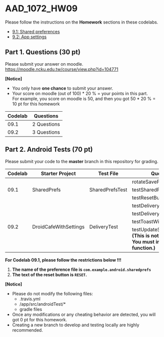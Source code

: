 # AAD_1072_HW09

Please follow the instructions on the **Homework** sections in these codelabs.

- [9.1: Shared preferences](https://codelabs.developers.google.com/codelabs/android-training-shared-preferences/index.html)
- [9.2: App settings](https://codelabs.developers.google.com/codelabs/android-training-adding-settings-to-app/index.html)

## Part 1. Questions (30 pt)
Please submit your answer on moodle.
<https://moodle.ncku.edu.tw/course/view.php?id=104771>

**[Notice]** 
- You only have **one chance** to submit your answer.
- Your score on moodle (out of 100) * 20 % = your points in this part. <br>
For example, you score on moodle is 50, and then you got 50 * 20 % = 10 pt for this homework

| Codelab | Questions |
| --- | ----------- |
| 09.1 | 2 Questions |
| 09.2 | 3 Questions |


## Part 2. Android Tests (70 pt)

Please submit your code to the **master** branch in this repository for grading.

<table>
    <thead>
        <tr>
            <th>Codelab</th>
            <th>Starter Project</th>
            <th>Test File</th>
            <th>Questions</th>
            <th>Points</th>
        </tr>
    </thead>
    <tbody>
        <tr>
            <td rowspan=3>09.1</td>
            <td rowspan=3>SharedPrefs</td>
            <td rowspan=3>SharedPrefsTest</td>
            <td>rotateSavePrefs</td>
            <td>10 pt</td>
        </tr>
        <tr>
            <td>testSharedPref</td>
            <td>10 pt</td>
        </tr>
        <tr>
            <td>testResetButton</td>
            <td>10 pt</td>
        </tr>
        <tr>
            <td rowspan=4>09.2</td>
            <td rowspan=4>DroidCafeWithSettings</td>
            <td rowspan=4>DeliveryTest</td>
            <td>testDeliveryPrefsInGeneral</td>
            <td>10 pt</td>
        </tr>
        <tr>
            <td>testDeliveryPrefsContent</td>
            <td>10 pt</td>
        </tr>
        <tr>
            <td>testToastWithDeliveryPrefs</td>
            <td>10 pt</td>
        </tr>
        <tr>
            <td>testUpdateSummary<br>
            <strong>(This is not extra credit. You must implement this function.)</strong></td>
            <td>10 pt</td>
        </tr>
    </tbody>
</table>

**For Codelab 09.1, please follow the restrictions below !!!**

1. **The name of the preference file is `com.example.android.sharedprefs`**
2. **The text of the reset button is `RESET`.**


**[Notice]** 

- Please do not modify the following files:
  - .travis.yml
  - <Project>/app/src/androidTest/*
  - gradle files
- Once any modifications or any cheating behavior are detected, you will got 0 pt for this homework.
- Creating a new branch to develop and testing locally are highly recommended.
